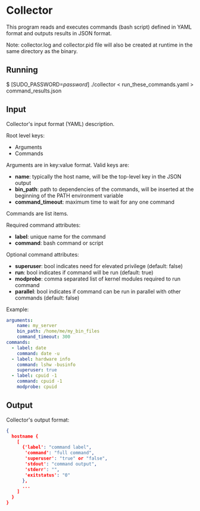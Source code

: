 # Collector
This program reads and executes commands (bash script) defined in YAML format and outputs results in JSON format.

Note: collector.log and collector.pid file will also be created at runtime in the same directory as the binary.

## Running
$ [SUDO_PASSWORD=*password*] ./collector < run_these_commands.yaml > command_results.json

## Input
Collector's input format (YAML) description.

Root level keys:
- Arguments
- Commands

Arguments are in key:value format. Valid keys are:
- **name**: typically the host name, will be the top-level key in the JSON output
- **bin_path**: path to dependencies of the commands, will be inserted at the beginning of the PATH environment variable
- **command_timeout**: maximum time to wait for any one command

Commands are list items.

Required command attributes:
- **label**: unique name for the command
- **command**: bash command or script

Optional command attributes:
- **superuser**: bool indicates need for elevated privilege (default: false)
- **run**: bool indicates if command will be run (default: true)
- **modprobe**: comma separated list of kernel modules required to run command
- **parallel**: bool indicates if command can be run in parallel with other commands (default: false)

Example:
```yaml
arguments:
    name: my_server
    bin_path: /home/me/my_bin_files
    command_timeout: 300
commands:
  - label: date
    command: date -u
  - label: hardware info
    command: lshw -businfo
    superuser: true
  - label: cpuid -1
    command: cpuid -1
    modprobe: cpuid
```

## Output
Collector's output format:
```JSON
{
  hostname {
    [
      {'label': "command label",
       'command': "full command",
       'superuser': "true" or "false",
       'stdout': "command output",
       'stderr': "",
       'exitstatus': "0"
      },
      ...
    ]
  }
}
```
